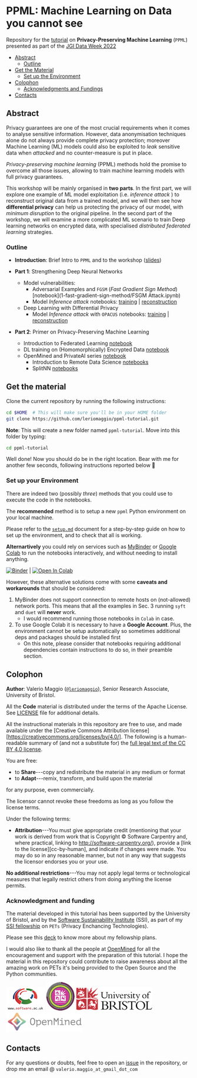 # PPML: Machine Learning on Data you cannot see

Repository for the [tutorial](https://www.eventbrite.com/e/the-learning-machine-workshop-tickets-296847798757) on **Privacy-Preserving Machine Learning** (`PPML`) presented as part of the [JGI Data Week 2022](https://www.bristol.ac.uk/golding/get-involved/data-week/)

- [Abstract](#abstract)
    - [Outline](#outline)
- [Get the Material](#get-the-material)
    - [Set up the Environment](#set-up-your-environment)
- [Colophon](#colophon)
    - [Acknowledgments and Fundings](#acknowledgment-and-funding)
- [Contacts](#contacts)

## Abstract

Privacy guarantees are one of the most crucial requirements when it comes to analyse sensitive information. However, data anonymisation techniques alone do not always provide complete privacy protection; moreover Machine Learning (ML) models could also be exploited to _leak_ sensitive data when _attacked_ and no counter-measure is put in place.  

*Privacy-preserving machine learning* (PPML) methods hold the promise to overcome all those issues, allowing to train machine learning models with full privacy guarantees.

This workshop will be mainly organised in **two parts**. In the first part, we will explore one example of ML model exploitation (i.e. _inference attack_ ) to reconstruct original data from a trained model, and we will then see how **differential privacy** can help us protecting the privacy of our model, with _minimum disruption_ to the original pipeline. In the second part of the workshop, we will examine a more complicated ML scenario to train Deep learning networks on encrypted data, with specialised _distributed federated_ _learning_ strategies. 

### Outline

- **Introduction**: Brief Intro to `PPML` and to the workshop ([slides](https://speakerdeck.com/leriomaggio/ppml-jgi))

- **Part 1**: Strengthening Deep Neural Networks
    - Model vulnerabilities: 
        - Adversarial Examples and `FGSM` (_Fast Gradient Sign Method_) [notebook](1-fast-gradient-sign-method/FSGM Attack.ipynb)
        - Model _Inference attack_ notebooks: [training](2-mia-differential-privacy/1-MIA-Training.ipynb) | [reconstruction](2-mia-differential-privacy/2-MIA-Reconstruction.ipynb)
    - Deep Learning with Differential Privacy
        - Model _Inference attack_ with `OPACUS`  notebooks: [training](2-mia-differential-privacy/4-MIA-Training-OPACUS.ipynb) | [reconstruction](2-mia-differential-privacy/5-MIA-Reconstruction-OPACUS.ipynb)

- **Part 2**: Primer on Privacy-Preserving Machine Learning
    - Introduction to Federated Learning [notebook](./3-federated-learning/1-Intro-Federated-Learning.ipynb)
    - DL training on (Homomorphically) Encrypted Data [notebook](./3-federated-learning/2-Homomorphic-Encryption.ipynb)
    - OpenMined and PrivateAI series [notebook](./3-federated-learning/3-OpenMined-private-AI-series.ipynb)
        - Introduction to Remote Data Science [notebooks](./3-federated-learning/duet_iris_classifier/)
        - SplitNN [notebooks](./3-federated-learning/duet_splitnn/)

## Get the material

Clone the current repository by running the following instructions:

```bash
cd $HOME  # This will make sure you'll be in your HOME folder
git clone https://github.com/leriomaggio/ppml-tutorial.git
```

**Note**: This will create a new folder named `ppml-tutorial`. Move into this folder by typing:

```bash
cd ppml-tutorial
```

Well done! Now you should do be in the right location. 
Bear with me for another few seconds, following instructions reported below 🙏

### Set up your Environment

There are indeed two (possibly _three_) methods that you could use to execute the code in the notebooks.

The **recommended** method is to setup a new `ppml` Python environment on your local machine.

Please refer to the [`setup.md`](./setup.md) document for a step-by-step guide on how to set up the environment, and to check that all is working.

**Alternartively** you could rely on services such as [MyBinder](https://mybinder.org) or [Google Colab](https://colab.research.google.com) to run the notebooks interactively, and without needing to install anything.

[![Binder](https://mybinder.org/badge_logo.svg)](https://mybinder.org/v2/gh/leriomaggio/ppml-tutorial/HEAD) | [![Open In Colab](https://colab.research.google.com/assets/colab-badge.svg)](https://colab.research.google.com/github/leriomaggio/ppml-tutorial/blob/main/index.ipynb)

However, these alternative solutions come with some **caveats and workarounds** that should be considered:

1. MyBinder does not support connection to remote hosts on (not-allowed) network ports. This means that all the examples in Sec. 3 running `syft` and `duet` will **never** work.
    - I would recommend running those notebooks in `Colab` in case.
2. To use Google Colab it is necessary to have a **Google Account**. Plus, the environment cannot be setup automatically so sometimes additional deps and packages should be installed first
    - On this note, please consider that notebooks requiring additional dependencies contain instructions to do so, in their preamble section.

## Colophon

**Author**: Valerio Maggio ([`@leriomaggio`](https://twitter.com/leriomaggio)), Senior Research Associate, University of Bristol. 

All the **Code** material is distributed under the terms of the Apache License. See [LICENSE](./LICENSE) file for additional details.

All the instructional materials in this repository are free to use, and made available under the [Creative Commons Attribution
license][https://creativecommons.org/licenses/by/4.0/]. The following is a human-readable summary of (and not a substitute for) the [full legal text of the CC BY 4.0
license](https://creativecommons.org/licenses/by/4.0/legalcode).

You are free:

* to **Share**---copy and redistribute the material in any medium or format
* to **Adapt**---remix, transform, and build upon the material

for any purpose, even commercially.

The licensor cannot revoke these freedoms as long as you follow the
license terms.

Under the following terms:

* **Attribution**---You must give appropriate credit (mentioning that
  your work is derived from work that is Copyright © Software
  Carpentry and, where practical, linking to
  http://software-carpentry.org/), provide a [link to the
  license][cc-by-human], and indicate if changes were made. You may do
  so in any reasonable manner, but not in any way that suggests the
  licensor endorses you or your use.

**No additional restrictions**---You may not apply legal terms or
technological measures that legally restrict others from doing
anything the license permits.

### Acknowledgment and funding

The material developed in this tutorial has been supported by the University of Bristol, and by the [Software Sustainability Institute](https://www.software.ac.uk) (SSI), as part of my [SSI fellowship](https://www.software.ac.uk/about/fellows/valerio-maggio) on `PETs` (Privacy Enchancing Technologies).

Please see this [deck](https://speakerdeck.com/leriomaggio/privacy-enhancing-data-science-ssi-fellowship-2022) to know more about my fellowship plans.

I would also like to thank all the people at [OpenMined](https://www.openmined.org) for all the encouragement and support with the preparation of this tutorial.
I hope the material in this repository could contribute to raise awareness about all the amazing work on PETs it's being provided to the Open Source and the Python communities.

![SSI Logo](./logos/ssi_logo_small.png "Software Sustainability Institute")
![JGI Logo](./logos/jgi-logo_small.png "Jean Golding Institute of Data Science")
![UoB Logo](./logos/uob_logo_small.png "University of Bristol")
![OpenMined](./logos/openmined_logo_small.png "OpenMined")

## Contacts

For any questions or doubts, feel free to open an [issue](https://github.com/leriomaggio/ppml-tutorial/issues) in the repository, or drop me an email @ `valerio.maggio_at_gmail_dot_com`